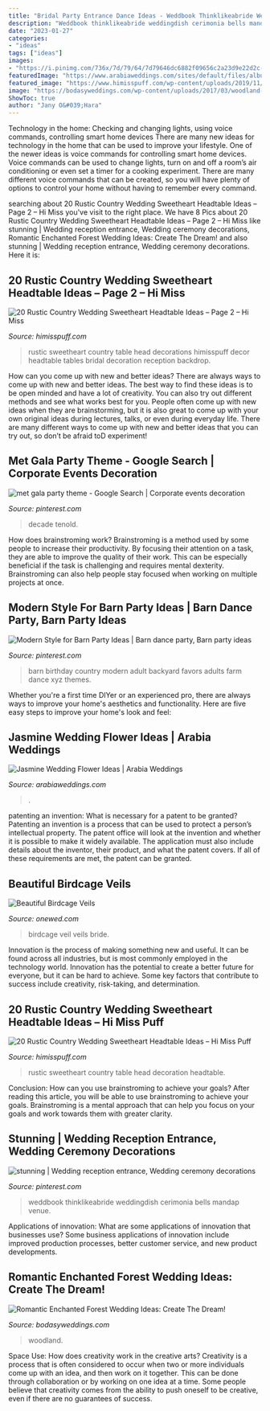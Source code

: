 ```yaml
---
title: "Bridal Party Entrance Dance Ideas - Weddbook Thinklikeabride Weddingdish Cerimonia Bells Mandap Venue"
description: "Weddbook thinklikeabride weddingdish cerimonia bells mandap venue"
date: "2023-01-27"
categories:
- "ideas"
tags: ["ideas"]
images:
- "https://i.pinimg.com/736x/7d/79/64/7d79646dc6882f09656c2a23d9e22d2c--backyard-birthday-party-for-adults-party-favors-for-adults.jpg"
featuredImage: "https://www.arabiaweddings.com/sites/default/files/albums/2020/04/11/jasmine_wedding_flowers_4.jpg"
featured_image: "https://www.himisspuff.com/wp-content/uploads/2019/11/Rustic-country-wedding-sweetheart-head-table-decoration-ideas.jpg"
image: "https://bodasyweddings.com/wp-content/uploads/2017/03/woodland-wedding-favor.jpg"
ShowToc: true
author: "Jany O&#039;Hara"
---
```



Technology in the home: Checking and changing lights, using voice commands, controlling smart home devices
There are many new ideas for technology in the home that can be used to improve your lifestyle. One of the newer ideas is voice commands for controlling smart home devices. Voice commands can be used to change lights, turn on and off a room’s air conditioning or even set a timer for a cooking experiment. There are many different voice commands that can be created, so you will have plenty of options to control your home without having to remember every command.

	

		
searching about 20 Rustic Country Wedding Sweetheart Headtable Ideas – Page 2 – Hi Miss you've visit to the right place. We have 8 Pics about 20 Rustic Country Wedding Sweetheart Headtable Ideas – Page 2 – Hi Miss like stunning | Wedding reception entrance, Wedding ceremony decorations, Romantic Enchanted Forest Wedding Ideas: Create The Dream! and also stunning | Wedding reception entrance, Wedding ceremony decorations. Here it is:
		
    
## 20 Rustic Country Wedding Sweetheart Headtable Ideas – Page 2 – Hi Miss

<img loading=lazy src="https://www.himisspuff.com/wp-content/uploads/2019/11/Rustic-country-wedding-sweetheart-head-table-decoration-ideas-20.jpg" onerror="this.onerror=null;this.src='https://tse2.mm.bing.net/th?id=OIP.grRlXYGQrpPQdSM5QVf16QHaNK&amp;pid=15.1';" alt="20 Rustic Country Wedding Sweetheart Headtable Ideas – Page 2 – Hi Miss">

_Source: himisspuff.com_

>rustic sweetheart country table head decorations himisspuff decor headtable tables bridal decoration reception backdrop. 

	

How can you come up with new and better ideas?
There are always ways to come up with new and better ideas. The best way to find these ideas is to be open minded and have a lot of creativity. You can also try out different methods and see what works best for you. People often come up with new ideas when they are brainstorming, but it is also great to come up with your own original ideas during lectures, talks, or even during everyday life. There are many different ways to come up with new and better ideas that you can try out, so don’t be afraid toD experiment!

    
## Met Gala Party Theme - Google Search | Corporate Events Decoration

<img loading=lazy src="https://i.pinimg.com/736x/65/69/9b/65699beb3ca0f1dfd45603b13ecdc445.jpg" onerror="this.onerror=null;this.src='https://tse1.mm.bing.net/th?id=OIP.YDgECB-4LBbPPOaY5wxqNQHaLH&amp;pid=15.1';" alt="met gala party theme - Google Search | Corporate events decoration">

_Source: pinterest.com_

>decade tenold. 

	

How does brainstroming work?
Brainstroming is a method used by some people to increase their productivity. By focusing their attention on a task, they are able to improve the quality of their work. This can be especially beneficial if the task is challenging and requires mental dexterity. Brainstroming can also help people stay focused when working on multiple projects at once.

    
## Modern Style For Barn Party Ideas | Barn Dance Party, Barn Party Ideas

<img loading=lazy src="https://i.pinimg.com/736x/7d/79/64/7d79646dc6882f09656c2a23d9e22d2c--backyard-birthday-party-for-adults-party-favors-for-adults.jpg" onerror="this.onerror=null;this.src='https://tse4.mm.bing.net/th?id=OIP.q8JVkGdtxlp5FwyDJ0g7cQHaLE&amp;pid=15.1';" alt="Modern Style for Barn Party Ideas | Barn dance party, Barn party ideas">

_Source: pinterest.com_

>barn birthday country modern adult backyard favors adults farm dance xyz themes. 

	

Whether you're a first time DIYer or an experienced pro, there are always ways to improve your home's aesthetics and functionality. Here are five easy steps to improve your home's look and feel: 

    
## Jasmine Wedding Flower Ideas | Arabia Weddings

<img loading=lazy src="https://www.arabiaweddings.com/sites/default/files/albums/2020/04/11/jasmine_wedding_flowers_4.jpg" onerror="this.onerror=null;this.src='https://tse3.mm.bing.net/th?id=OIP.7bJgl6xquqTVR8QZ6LVw3AHaLI&amp;pid=15.1';" alt="Jasmine Wedding Flower Ideas | Arabia Weddings">

_Source: arabiaweddings.com_

>. 

	

patenting an invention: What is necessary for a patent to be granted?
Patenting an invention is a process that can be used to protect a person’s intellectual property. The patent office will look at the invention and whether it is possible to make it widely available. The application must also include details about the inventor, their product, and what the patent covers. If all of these requirements are met, the patent can be granted.

    
## Beautiful Birdcage Veils

<img loading=lazy src="https://wedding-pictures-02.onewed.com/74711/beautiful_bride_with_birdcage_veil__full.jpg" onerror="this.onerror=null;this.src='https://tse1.mm.bing.net/th?id=OIP.XC_nBEXK2eA04HfOQWxfpgHaLH&amp;pid=15.1';" alt="Beautiful Birdcage Veils">

_Source: onewed.com_

>birdcage veil veils bride. 

	

Innovation is the process of making something new and useful. It can be found across all industries, but is most commonly employed in the technology world. Innovation has the potential to create a better future for everyone, but it can be hard to achieve. Some key factors that contribute to success include creativity, risk-taking, and determination.

    
## 20 Rustic Country Wedding Sweetheart Headtable Ideas – Hi Miss Puff

<img loading=lazy src="https://www.himisspuff.com/wp-content/uploads/2019/11/Rustic-country-wedding-sweetheart-head-table-decoration-ideas.jpg" onerror="this.onerror=null;this.src='https://tse3.mm.bing.net/th?id=OIP.e9afAPiwwQZEbs48NTxkRwHaP5&amp;pid=15.1';" alt="20 Rustic Country Wedding Sweetheart Headtable Ideas – Hi Miss Puff">

_Source: himisspuff.com_

>rustic sweetheart country table head decoration headtable. 

	

Conclusion: How can you use brainstroming to achieve your goals?
After reading this article, you will be able to use brainstroming to achieve your goals. Brainstroming is a mental approach that can help you focus on your goals and work towards them with greater clarity.

    
## Stunning | Wedding Reception Entrance, Wedding Ceremony Decorations

<img loading=lazy src="https://i.pinimg.com/originals/70/cf/24/70cf243b93234af74911b29246305550.jpg" onerror="this.onerror=null;this.src='https://tse4.mm.bing.net/th?id=OIP.ixbNESuJyrPjvh5Xf5ehUQHaLI&amp;pid=15.1';" alt="stunning | Wedding reception entrance, Wedding ceremony decorations">

_Source: pinterest.com_

>weddbook thinklikeabride weddingdish cerimonia bells mandap venue. 

	

Applications of innovation: What are some applications of innovation that businesses use?
Some business applications of innovation include improved production processes, better customer service, and new product developments.

    
## Romantic Enchanted Forest Wedding Ideas: Create The Dream!

<img loading=lazy src="https://bodasyweddings.com/wp-content/uploads/2017/03/woodland-wedding-favor.jpg" onerror="this.onerror=null;this.src='https://tse4.mm.bing.net/th?id=OIP.pRQGBahT_0UaGfwcHYid6AHaLH&amp;pid=15.1';" alt="Romantic Enchanted Forest Wedding Ideas: Create The Dream!">

_Source: bodasyweddings.com_

>woodland. 

	

Space Use: How does creativity work in the creative arts?
Creativity is a process that is often considered to occur when two or more individuals come up with an idea, and then work on it together. This can be done through collaboration or by working on one idea at a time. Some people believe that creativity comes from the ability to push oneself to be creative, even if there are no guarantees of success.

